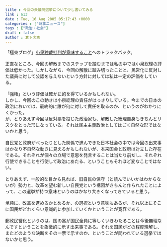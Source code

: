 ```yaml
---
title : 今回の衆議院選挙について少し書いてみる
link : 613
date : Tue, 16 Aug 2005 05:17:43 +0000
categories : ["時事ニュース"]
tags : ["政治・社会"]
draft : false
author : 倉下忠憲
---
```


「極東ブログ」<A HREF="http://finalvent.cocolog-nifty.com/fareastblog/2005/08/post_f27b.html" TARGET="_blank">小泉独裁批判が意味すること</A>へのトラックバック。<BR><BR>正直なところ、今回の解散までのステップを踏むまでは私の中では小泉総理の評価は低かった。しかしながら、今回の解散に踏み切ったことと、民営化に反対した議員に対して公認を与えないという方針に対しては私は一定の評価をしている。<BR><BR>「強権」という評価は確かに的を得ているかもしれない。<BR>しかし、今回のこの動きは小泉総理の責任がはっきりしている。今までの日本の政治においては、最終的に誰が何に対して責任を取るのか、というのがわかりにくかった。<BR>が、とりあえず今回は反対票を投じた政治家も、解散した総理自身もきちんとリスクをとった形になっている。それは民主主義政治としてはごく自然な形ではないかと思う。<BR><BR>自民党と政府がべったりとした関係で進んできた日本社会の中では今回の出来事はかなり不自然な動きに見えるかもしれないが、本来国会と政府は対立した存在である。それぞれが個々の立場で意思を発言することは当たり前だし、それぞれ行使できることを行使して政治にあたる、ということもそれほど変なことではない。<BR><BR>とりあえず、一般的な目から見れば、旧自民の保守（と読んでいいかはわからないが）勢力と、改革を望む新しい自民党という構図がきちんと作られたことによって、この選挙が持つ意味というのはかなり大きくなってきていると思う。<BR><BR>単純に、改革を進めるかとめるか、の選択という意味もあるが、それ以上にそこに国民がどれくらい意識的に参加していくかということが寛容である。<BR><BR>郵政民営化というのは、国の富が国民全員に等しくいきわたることは今後無理なんですということを象徴的に示す出来事である。それを国民がどの程度理解し、またどのような決断をその一票で示すのか、ということが問われている選挙ではないかと思う。<br><br>

